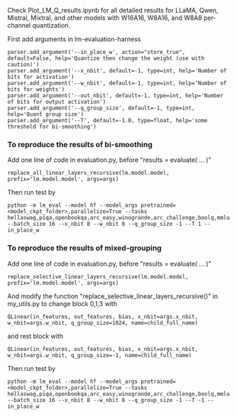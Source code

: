 Check Plot_LM_Q_results.ipynb for all detailed results for LLaMA, Qwen, Mistral, Mixtral, and other models with W16A16, W8A16, and W8A8 per-channel quantization.

First add arguments in lm-evaluation-harness
```
parser.add_argument('--in_place_w', action="store_true", default=False, help='Quantize then change the weight (use with caution)')
parser.add_argument('--x_nbit', default=-1, type=int, help='Number of bits for activation')
parser.add_argument('--w_nbit', default=-1, type=int, help='Number of bits for weights')
parser.add_argument('--out_nbit', default=-1, type=int, help='Number of bits for output activation')
parser.add_argument('--q_group_size', default=-1, type=int, help='Quant group size')
parser.add_argument('--T', default=-1.0, type=float, help='some threshold for bi-smoothing')
```
### To reproduce the results of bi-smoothing

Add one line of code in evaluation.py, before "results = evaluate( ... )"
```
replace_all_linear_layers_recursive(lm.model.model, prefix='lm.model.model', args=args)
```
Then run test by 
```
python -m lm_eval --model hf --model_args pretrained=<model_ckpt_folder>,parallelize=True --tasks hellaswag,piqa,openbookqa,arc_easy,winogrande,arc_challenge,boolq,mmlu  --batch_size 16 --x_nbit 8 --w_nbit 8 --q_group_size -1 --T 1 --in_place_w
```

### To reproduce the results of mixed-grouping
Add one line of code in evaluation.py, before "results = evaluate( ... )"
```
replace_selective_linear_layers_recursive(lm.model.model, prefix='lm.model.model', args=args)
```
And modify the function "replace_selective_linear_layers_recursive()" in my_utils.py to change block 0,1,3 with 
```
QLinear(in_features, out_features, bias, x_nbit=args.x_nbit, w_nbit=args.w_nbit, q_group_size=1024, name=child_full_name)
```
and rest block with
```
QLinear(in_features, out_features, bias, x_nbit=args.x_nbit, w_nbit=args.w_nbit, q_group_size=-1, name=child_full_name)
```
Then run test by 
```
python -m lm_eval --model hf --model_args pretrained=<model_ckpt_folder>,parallelize=True --tasks hellaswag,piqa,openbookqa,arc_easy,winogrande,arc_challenge,boolq,mmlu  --batch_size 16 --x_nbit 8 --w_nbit 8 --q_group_size -1 --T -1 --in_place_w
```
